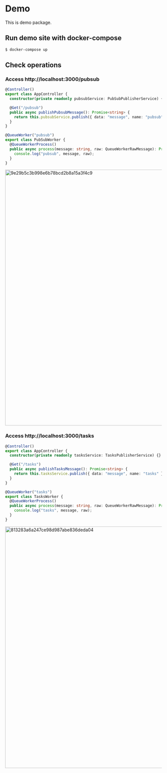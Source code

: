 # Demo

This is demo package.

## Run demo site with docker-compose

```bash
$ docker-compose up
```

## Check operations

### Access http://localhost:3000/pubsub

```ts
@Controller()
export class AppController {
  constructor(private readonly pubsubService: PubSubPublisherService) {}

  @Get("/pubsub")
  public async publishPubsubMessage(): Promise<string> {
    return this.pubsubService.publish({ data: "message", name: "pubsub" });
  }
}
```

```ts
@QueueWorker("pubsub")
export class PubSubWorker {
  @QueueWorkerProcess()
  public async process(message: string, raw: QueueWorkerRawMessage): Promise<void> {
    console.log("pubsub", message, raw);
  }
}
```

<img width="823" alt="9e29b5c3b998e6b78bcd2b8a15a3f4c9" src="https://user-images.githubusercontent.com/694454/164208898-86e81a94-cfad-42b5-8952-9ffaf1191dc2.png">

### Access http://localhost:3000/tasks

```ts
@Controller()
export class AppController {
  constructor(private readonly tasksService: TasksPublisherService) {}

  @Get("/tasks")
  public async publishTasksMessage(): Promise<string> {
    return this.tasksService.publish({ data: "message", name: "tasks" });
  }
}
```

```ts
@QueueWorker("tasks")
export class TasksWorker {
  @QueueWorkerProcess()
  public async process(message: string, raw: QueueWorkerRawMessage): Promise<void> {
    console.log("tasks", message, raw);
  }
}
```

<img width="777" alt="813283a6a247ce98d987abe836deda04" src="https://user-images.githubusercontent.com/694454/164208835-074e1c03-df94-410e-b144-121d745b4bdd.png">
